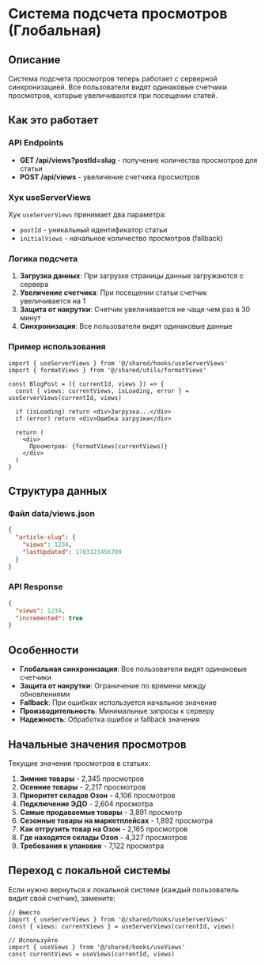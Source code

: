 # Система подсчета просмотров (Глобальная)

## Описание

Система подсчета просмотров теперь работает с серверной синхронизацией. Все пользователи видят одинаковые счетчики просмотров, которые увеличиваются при посещении статей.

## Как это работает

### API Endpoints

- **GET /api/views?postId=slug** - получение количества просмотров для статьи
- **POST /api/views** - увеличение счетчика просмотров

### Хук useServerViews

Хук `useServerViews` принимает два параметра:
- `postId` - уникальный идентификатор статьи
- `initialViews` - начальное количество просмотров (fallback)

### Логика подсчета

1. **Загрузка данных**: При загрузке страницы данные загружаются с сервера
2. **Увеличение счетчика**: При посещении статьи счетчик увеличивается на 1
3. **Защита от накрутки**: Счетчик увеличивается не чаще чем раз в 30 минут
4. **Синхронизация**: Все пользователи видят одинаковые данные

### Пример использования

```tsx
import { useServerViews } from '@/shared/hooks/useServerViews'
import { formatViews } from '@/shared/utils/formatViews'

const BlogPost = ({ currentId, views }) => {
  const { views: currentViews, isLoading, error } = useServerViews(currentId, views)

  if (isLoading) return <div>Загрузка...</div>
  if (error) return <div>Ошибка загрузки</div>

  return (
    <div>
      Просмотров: {formatViews(currentViews)}
    </div>
  )
}
```

## Структура данных

### Файл data/views.json
```json
{
  "article-slug": {
    "views": 1234,
    "lastUpdated": 1703123456789
  }
}
```

### API Response
```json
{
  "views": 1234,
  "incremented": true
}
```

## Особенности

- **Глобальная синхронизация**: Все пользователи видят одинаковые счетчики
- **Защита от накрутки**: Ограничение по времени между обновлениями
- **Fallback**: При ошибках используется начальное значение
- **Производительность**: Минимальные запросы к серверу
- **Надежность**: Обработка ошибок и fallback значения

## Начальные значения просмотров

Текущие значения просмотров в статьях:

1. **Зимние товары** - 2,345 просмотров
2. **Осенние товары** - 2,217 просмотров
3. **Приоритет складов Озон** - 4,106 просмотров
4. **Подключение ЭДО** - 2,604 просмотра
5. **Самые продаваемые товары** - 3,891 просмотр
6. **Сезонные товары на маркетплейсах** - 1,892 просмотра
7. **Как отгрузить товар на Озон** - 2,165 просмотров
8. **Где находятся склады Ozon** - 4,327 просмотров
9. **Требования к упаковке** - 7,122 просмотра

## Переход с локальной системы

Если нужно вернуться к локальной системе (каждый пользователь видит свой счетчик), замените:

```tsx
// Вместо
import { useServerViews } from '@/shared/hooks/useServerViews'
const { views: currentViews } = useServerViews(currentId, views)

// Используйте
import { useViews } from '@/shared/hooks/useViews'
const currentViews = useViews(currentId, views)
```
